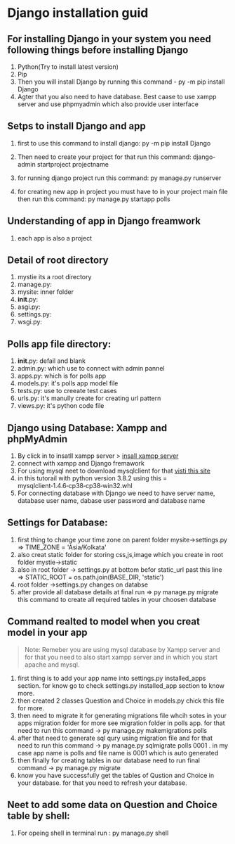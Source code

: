 # Django installation guid

## For installing Django in your system you need following things before installing Django

1. Python(Try to install latest version)
2. Pip 
3. Then you will install Django by running this command - py -m pip install Django
4. Agter that you also need to have database. Best caase to use xampp server and use phpmyadmin which also provide user interface

## Setps to install Django and app

1. first to use this command to install django:
    py -m pip install Django

1. Then need to create your project for that run this command:
    django-admin startproject projectname
1. for running django project run this command:
    py manage.py runserver
1. for creating new app in project you must have to in your project main file then run this command:
    py manage.py startapp polls

## Understanding of app in Django freamwork

1. each app is also a project

## Detail of root directory

1. mystie its a root directory
1. manage.py: 
1. mysite: inner folder
1. __init__.py: 
1. asgi.py: 
1. settings.py:
1. wsgi.py: 

## Polls app file directory:

1. __init__.py: defail and blank
1. admin.py: which use to connect with admin pannel
1. apps.py: which is for polls app
1. models.py: it's polls app model file
1. tests.py: use to creeate test cases
1. urls.py: it's manully create for creating url pattern
1. views.py: it's python code file

## Django using Database: Xampp and phpMyAdmin

1. By click in to insatll xampp server > [insall xampp server](https://www.apachefriends.org/xampp-files/7.4.8/xampp-windows-x64-7.4.8-0-VC15-installer.exe)
1. connect with xampp and Django fremawork
1. For using mysql neet to download mysqlclient for that [visti this site](https://www.lfd.uci.edu/~gohlke/pythonlibs/#mysqlclient)
1. in this tutorail with python version 3.8.2 using this = mysqlclient‑1.4.6‑cp38‑cp38‑win32.whl
1. For connecting database with Django we need to have server name, database user name, dabase user password and database name

## Settings for Database:

1. first thing to change your time zone on parent folder mysite->settings.py => TIME_ZONE = 'Asia/Kolkata'
1. also creat static folder for storing css,js,image which you create in root folder mystie->static 
1. also in root folder -> settings.py at bottom befor static_url past this line => STATIC_ROOT = os.path.join(BASE_DIR, 'static')
1. root folder ->settings.py changes on databse
1. after provide all database details at final run => py manage.py migrate this command to create all required tables in your choosen database


## Command realted to model when you creat model in your app

> Note: Remeber you are using mysql database by Xampp server and for that you need to also start xampp server and in which you start apache and mysql.

1. first thing is to add your app name into settings.py installed_apps section. for know go to check settings.py installed_app section to know more.
1. then created 2 classes Question and Choice in models.py chick this file for more.
1. then need to migrate it for generating migrations file whcih sotes in your apps migration folder for more see migration folder in polls app. for that need to run this command -> py manage.py makemigrations polls
1. after that need to generate sql qury using migration file and for that need to run this command -> py manage.py sqlmigrate polls 0001 . in my case app name is polls and file name is 0001 which is auto generated
1. then finally for creating tables in our database need to run final command -> py manage.py migrate
1. know you have successfully get the tables of Qustion and Choice in your database. for that you need to refresh your database.

## Neet to add some data on Question and Choice table by shell:

1. For opeing shell in terminal run : py manage.py shell